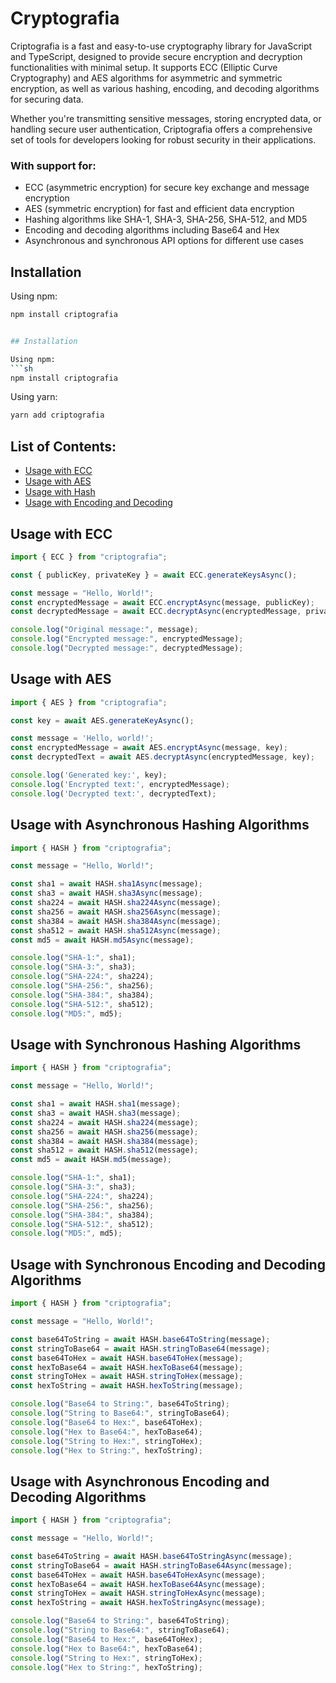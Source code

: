 # Cryptografia

Criptografia is a fast and easy-to-use cryptography library for JavaScript and TypeScript, designed to provide secure encryption and decryption functionalities with minimal setup. It supports ECC (Elliptic Curve Cryptography) and AES algorithms for asymmetric and symmetric encryption, as well as various hashing, encoding, and decoding algorithms for securing data.

Whether you're transmitting sensitive messages, storing encrypted data, or handling secure user authentication, Criptografia offers a comprehensive set of tools for developers looking for robust security in their applications.

### With support for:
- ECC (asymmetric encryption) for secure key exchange and message encryption
- AES (symmetric encryption) for fast and efficient data encryption
- Hashing algorithms like SHA-1, SHA-3, SHA-256, SHA-512, and MD5
- Encoding and decoding algorithms including Base64 and Hex
- Asynchronous and synchronous API options for different use cases

## Installation

Using npm:
```sh
npm install criptografia


## Installation

Using npm:
```sh
npm install criptografia
```
Using yarn:
```sh 
yarn add criptografia
```

## List of Contents: 
<ul>
 <li><a href="#usage-with-ecc">Usage with ECC</a></li> <li><a href="#usage-with-aes">Usage with AES</a></li> <li><a href="#usage-with-asynchronous-hashing-algorithms">Usage with Hash</a></li> <li><a href="#usage-with-asynchronous-encoding-and-decoding-algorithms">Usage with Encoding and Decoding</a></li>
</ul>

## Usage with ECC
```javascript
import { ECC } from "criptografia";

const { publicKey, privateKey } = await ECC.generateKeysAsync();

const message = "Hello, World!";
const encryptedMessage = await ECC.encryptAsync(message, publicKey);
const decryptedMessage = await ECC.decryptAsync(encryptedMessage, privateKey);

console.log("Original message:", message);
console.log("Encrypted message:", encryptedMessage);
console.log("Decrypted message:", decryptedMessage);
```

## Usage with AES
```javascript
import { AES } from "criptografia";

const key = await AES.generateKeyAsync();

const message = 'Hello, world!';
const encryptedMessage = await AES.encryptAsync(message, key);
const decryptedText = await AES.decryptAsync(encryptedMessage, key);

console.log('Generated key:', key);
console.log('Encrypted text:', encryptedMessage);
console.log('Decrypted text:', decryptedText);
```


## Usage with Asynchronous Hashing Algorithms
```javascript
import { HASH } from "criptografia";

const message = "Hello, World!";

const sha1 = await HASH.sha1Async(message);
const sha3 = await HASH.sha3Async(message);
const sha224 = await HASH.sha224Async(message);
const sha256 = await HASH.sha256Async(message);
const sha384 = await HASH.sha384Async(message);
const sha512 = await HASH.sha512Async(message);
const md5 = await HASH.md5Async(message);

console.log("SHA-1:", sha1);
console.log("SHA-3:", sha3);
console.log("SHA-224:", sha224);
console.log("SHA-256:", sha256);
console.log("SHA-384:", sha384);
console.log("SHA-512:", sha512);
console.log("MD5:", md5);
```
## Usage with Synchronous Hashing Algorithms
```javascript
import { HASH } from "criptografia";

const message = "Hello, World!";

const sha1 = await HASH.sha1(message);
const sha3 = await HASH.sha3(message);
const sha224 = await HASH.sha224(message);
const sha256 = await HASH.sha256(message);
const sha384 = await HASH.sha384(message);
const sha512 = await HASH.sha512(message);
const md5 = await HASH.md5(message);

console.log("SHA-1:", sha1);
console.log("SHA-3:", sha3);
console.log("SHA-224:", sha224);
console.log("SHA-256:", sha256);
console.log("SHA-384:", sha384);
console.log("SHA-512:", sha512);
console.log("MD5:", md5);
```

## Usage with Synchronous Encoding and Decoding Algorithms
```javascript
import { HASH } from "criptografia";

const message = "Hello, World!";

const base64ToString = await HASH.base64ToString(message);
const stringToBase64 = await HASH.stringToBase64(message);
const base64ToHex = await HASH.base64ToHex(message);
const hexToBase64 = await HASH.hexToBase64(message);
const stringToHex = await HASH.stringToHex(message);
const hexToString = await HASH.hexToString(message);

console.log("Base64 to String:", base64ToString);
console.log("String to Base64:", stringToBase64);
console.log("Base64 to Hex:", base64ToHex);
console.log("Hex to Base64:", hexToBase64);
console.log("String to Hex:", stringToHex);
console.log("Hex to String:", hexToString);
```

## Usage with Asynchronous Encoding and Decoding Algorithms
```javascript
import { HASH } from "criptografia";

const message = "Hello, World!";

const base64ToString = await HASH.base64ToStringAsync(message);
const stringToBase64 = await HASH.stringToBase64Async(message);
const base64ToHex = await HASH.base64ToHexAsync(message);
const hexToBase64 = await HASH.hexToBase64Async(message);
const stringToHex = await HASH.stringToHexAsync(message);
const hexToString = await HASH.hexToStringAsync(message);

console.log("Base64 to String:", base64ToString);
console.log("String to Base64:", stringToBase64);
console.log("Base64 to Hex:", base64ToHex);
console.log("Hex to Base64:", hexToBase64);
console.log("String to Hex:", stringToHex);
console.log("Hex to String:", hexToString);
```

